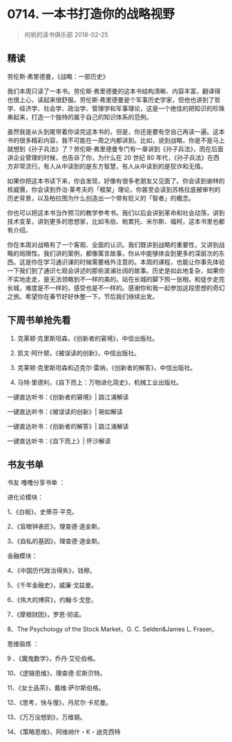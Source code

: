 # 0714. 一本书打造你的战略视野
> 何帆的读书俱乐部
2018-02-25

## 精读
劳伦斯·弗里德曼，《战略：一部历史》

我们本周只读了一本书。劳伦斯·弗里德曼的这本书结构清晰、内容丰富，翻译得也很上心，读起来很舒服。劳伦斯·弗里德曼是个军事历史学家，但他也讲到了哲学、经济学、社会学、政治学、管理学和军事理论，这是一个绝佳的把知识的珍珠串起来，打造一个独特的属于自己的知识体系的范例。

虽然我是从头到尾带着你读完这本书的，但是，你还是要有空自己再读一遍。这本书的很多精彩内容，我不可能在一周之内都讲到。比如，说到战略，你是不是马上就想到《孙子兵法》了？劳伦斯·弗里德曼专门有一章讲到《孙子兵法》，而在后面讲企业管理的时候，也告诉了你，为什么在 20 世纪 80 年代，《孙子兵法》在西方非常流行。有人从中读到的是东方智慧，有人从中读到的是狡诈和无情。

如果你把这本书读下来，你会发现，好像有很多老朋友又见面了。你会读到谢林的核威慑，你会读到乔治·莱考夫的「框架」理论，你甚至会读到苏格拉底被审判的历史背景，以及柏拉图为什么创造出一个带有贬义的「智者」的概念。

你也可以把这本书当作预习的教学参考书。我们以后会讲到革命和社会动荡，讲到技术变革，讲到更多的思想家，比如韦伯、帕累托、米尔斯、福柯，这本书里也都有介绍。

你在本周对战略有了一个客观、全面的认识。我们既讲到战略的重要性，又讲到战略的局限性。我们讲的案例，都像寓言故事，你从中能够体会到更多的深层次的东西。这是你在学习通识课的时候需要格外注意的。本周的课程，也能让你事先体验一下我们到了通识七观会讲述的那些波澜壮阔的故事。历史是如此地复杂，如果你不实地走走，是无法领略到不一样的美的。站在长城的脚下照一张相，和徒步走完长城，难度是不一样的，感受也是不一样的。感谢你和我一起参加这段思想的奇幻之旅。希望你在春节好好休整一下。节后我们继续出发。

## 下周书单抢先看
1. 克莱顿·克里斯坦森，《创新者的窘境》，中信出版社。

2. 凯文·阿什顿，《被误读的创新》，中信出版社。

3. 克莱顿·克里斯坦森和迈克尔·雷纳，《创新者的解答》，中信出版社。

4. 马特·里德利，《自下而上：万物进化简史》，机械工业出版社。

一键直达听书：《创新者的窘境》| 路江涌解读

一键直达听书：《被误读的创新》| 琬如解读

一键直达听书：《创新者的解答》| 路江涌解读

一键直达听书：《自下而上》| 怀沙解读

## 书友书单
书友 噜噜分享书单 ： 

进化论模块：

1、《白板》，史蒂芬·平克。

2、《盲眼钟表匠》，理查德·道金斯。

3、《自私的基因》，理查德·道金斯。

金融模块：

4、《中国历代政治得失》，钱穆。

5、《千年金融史》，威廉·戈兹曼。

6、《伟大的博弈》，约翰·S·戈登。

7、《摩根财团》，罗恩·彻诺。

8、The Psychology of the Stock Market，G. C. Selden&James L. Fraser。

思维锻炼 ：

9 、《魔鬼数学》，乔丹·艾伦伯格。

10、《逻辑思维》，理查德·尼斯贝特。

11、《女士品茶》，戴维·萨尔斯伯格。

12、《思考，快与慢》，丹尼尔·卡尼曼。

13、《万万没想到》，万维钢。

14、《策略思维》，阿维纳什・K・迪克西特